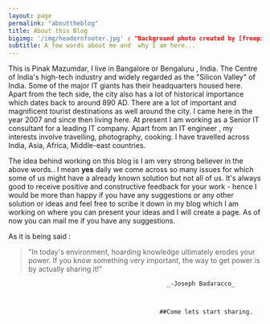 ```yaml
---
layout: page
permalink: "abouttheblog"
title: About this Blog
bigimg: '/img/headernfooter.jpg' : "Background photo created by [freepik](https://www.freepik.com/free-photos-vectors/background)"
subtitle: A few words about me and  why I am here...
---
```


This is Pinak Mazumdar, I live in Bangalore  or Bengaluru ,  India. The Centre of India's high-tech industry and widely regarded as the "Silicon Valley" of India. Some of the major IT giants  has their headquarters housed here. Apart from the tech side, the city also has a lot of historical importance which dates back to  around 890 AD. There are a lot of important and magnificent tourist destinations as well around the city. I came here in the year 2007 and since then living here. At present I am working as a Senior IT consultant for  a  leading  IT company. Apart from an IT engineer , my interests involve travelling, photography, cooking. I have travelled across India, Asia, Africa, Middle-east countries.  

The idea behind working on this blog is I  am very strong believer in the above words.. I mean **yes**  daily we come across so many issues for which some of us might have a already known solution but not all of us. It's always good to receive positive and constructive feedback for your work - hence I would be more than happy if you have any suggestions or any other solution or ideas and feel free to scribe it down in my blog which I am working on where you can present your ideas and I will create a page. As of now you can mail me if you have any suggestions.

As it is being said :

>"In today's environment, hoarding knowledge ultimately erodes your power. If you know something very important, the way to get power is by actually sharing it!"

                                                _-Joseph Badaracco_



                                              ##Come lets start sharing.
